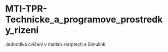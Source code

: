 # MTI-TPR-Technicke_a_programove_prostredky_rizeni
Jednotlivá cvičení v matlab skriptech a Simulink
